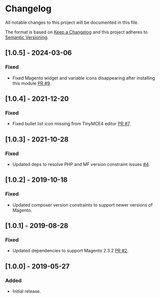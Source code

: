 # Changelog
All notable changes to this project will be documented in this file.

The format is based on [Keep a Changelog](http://keepachangelog.com/en/1.0.0/)
and this project adheres to [Semantic Versioning](http://semver.org/spec/v2.0.0.html).

## [1.0.5] - 2024-03-06

### Fixed
- Fixed Magento widget and variable icons disappearing after installing this module [PR #9](https://github.com/markshust/magento2-module-pagebuildersourcecode/pull/9).

## [1.0.4] - 2021-12-20

### Fixed
- Fixed bullet list icon missing from TinyMCE4 editor [PR #7](https://github.com/markshust/magento2-module-pagebuildersourcecode/pull/7).

## [1.0.3] - 2021-10-28

### Fixed
- Updated deps to resolve PHP and MF version constraint issues [#4](https://github.com/markshust/magento2-module-pagebuildersourcecode/issues/4).

## [1.0.2] - 2019-10-18

### Fixed
- Updated composer version constraints to support newer versions of Magento.

## [1.0.1] - 2019-08-28

### Fixed
- Updated dependencies to support Magento 2.3.2 [PR #2](https://github.com/markshust/magento2-module-pagebuildersourcecode/pull/2).

## [1.0.0] - 2019-05-27

### Added
- Initial release.
